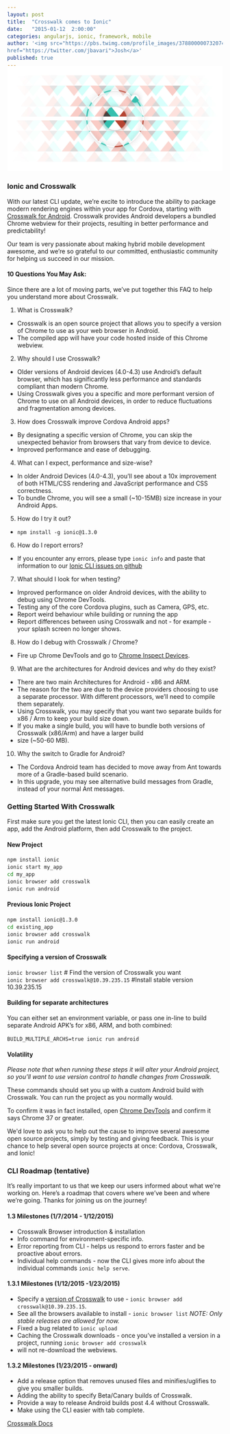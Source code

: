 ```yaml
---
layout: post
title:  "Crosswalk comes to Ionic"
date:   "2015-01-12  2:00:00"
categories: angularjs, ionic, framework, mobile
author: '<img src="https://pbs.twimg.com/profile_images/378800000732074456/9d7a839f5c3d9e6f98b390b795909af8.jpeg" class="author-icon"><a
href="https://twitter.com/jbavari">Josh</a>'
published: true
---
```


<img class="showcase-image" src="/img/blog/crosswalk-header.jpg" style="margin-top:-20px;">


### Ionic and Crosswalk

With our latest CLI update, we’re excite to introduce the ability to package modern rendering engines within your app
for Cordova, starting with [Crosswalk for Android](https://crosswalk-project.org/). Crosswalk provides Android
developers a bundled Chrome webview for their projects, resulting in better performance and predictability!

Our team is very passionate about making hybrid mobile development awesome, and we’re so grateful to our committed,
enthusiastic community for helping us succeed in our mission.

<!-- more -->

#### 10 Questions You May Ask:

Since there are a lot of moving parts, we’ve put together this FAQ to help you understand
more about Crosswalk.

1. What is Crosswalk?
  * Crosswalk is an open source project that allows you to specify a version of Chrome to use as your web browser in Android.
  * The compiled app will have your code hosted inside of this Chrome webview.
2. Why should I use Crosswalk?
  * Older versions of Android devices (4.0-4.3) use Android’s default browser, which has significantly less performance and standards compliant than modern Chrome.
  * Using Crosswalk gives you a specific and more performant version of Chrome to use on all Android devices, in order to reduce fluctuations and fragmentation among devices.
3. How does Crosswalk improve Cordova Android apps?
  * By designating a specific version of Chrome, you can skip the unexpected behavior from browsers that vary from device to device.
  * Improved performance and ease of debugging.
4. What can I expect, performance and size-wise?
  * In older Android Devices (4.0-4.3), you’ll see about a 10x improvement of both HTML/CSS rendering and JavaScript performance and CSS correctness.
  * To bundle Chrome, you will see a small (~10-15MB) size increase in your Android Apps.
5. How do I try it out?
  * `npm install -g ionic@1.3.0`
6. How do I report errors?
  * If you encounter any errors, please type `ionic info` and paste that information to our [Ionic CLI issues on github](https://github.com/driftyco/ionic-cli/issues)
7. What should I look for when testing?
  * Improved performance on older Android devices, with the ability to debug using Chrome DevTools.
  * Testing any of the core Cordova plugins, such as Camera, GPS, etc.
  * Report weird behaviour while building or running the app
  * Report differences between using Crosswalk and not - for example - your splash screen no longer shows.
8. How do I debug with Crosswalk / Chrome?
  * Fire up Chrome DevTools and go to [Chrome Inspect Devices](chrome://inspect/#devices).
9. What are the architectures for Android devices and why do they exist?
  * There are two main Architectures for Android - x86 and ARM.
  * The reason for the two are due to the device providers choosing to use a separate processor. With different processors, we’ll need to compile them separately.
  * Using Crosswalk, you may specify that you want two separate builds for x86 / Arm to keep your build size down.
  * If you make a single build, you will have to bundle both versions of Crosswalk (x86/Arm) and have a larger build
  * size (~50-60 MB).
10. Why the switch to Gradle for Android?
  * The Cordova Android team has decided to move away from Ant towards more of a Gradle-based build scenario.
  * In this upgrade, you may see alternative build messages from Gradle, instead of your normal Ant messages.

### Getting Started With Crosswalk

First make sure you get the latest Ionic CLI, then you can easily create an app, add the Android platform, then add
Crosswalk to the project.

#### New Project

```bash
npm install ionic
ionic start my_app
cd my_app
ionic browser add crosswalk
ionic run android
```

#### Previous Ionic Project

```bash
npm install ionic@1.3.0
cd existing_app
ionic browser add crosswalk
ionic run android
```

#### Specifying a version of Crosswalk

`ionic browser list` # Find the version of Crosswalk you want  
`ionic browser add crosswalk@10.39.235.15`  #Install stable version 10.39.235.15

#### Building for separate architectures
You can either set an environment variable, or pass one in-line to build separate Android APK’s for x86, ARM, and
both combined:

`BUILD_MULTIPLE_ARCHS=true ionic run android`

#### Volatility

*Please note that when running these steps it will alter your Android project, so you’ll want to use version control to
handle changes from Crosswalk.*

These commands should set you up with a custom Android build with Crosswalk. You can run the project as you normally
would.

To confirm it was in fact installed, open [Chrome DevTools](chrome://inspect/#devices) and confirm it says Chrome 37
or greater.

We'd love to ask you to help out the cause to improve several awesome open source projects, simply by testing and
giving feedback. This is your chance to help several open source projects at once: Cordova, Crosswalk, and Ionic!

### CLI Roadmap (tentative)

It’s really important to us that we keep our users informed about what we're working on.
Here’s a roadmap that covers where we’ve been and where we’re going.
Thanks for joining us on the journey!

#### 1.3 Milestones (1/7/2014 - 1/12/2015)

* Crosswalk Browser introduction &amp; installation
* Info command for environment-specific info.  
* Error reporting from CLI - helps us respond to errors faster and be proactive about errors.
* Individual help commands - now the CLI gives more info about the individual commands `ionic help serve`.

#### 1.3.1 Milestones (1/12/2015 -1/23/2015)

* Specify a [version of Crosswalk](https://download.01.org/crosswalk/releases/crosswalk/android/stable/) to use - `ionic browser add crosswalk@10.39.235.15`.  
* See all the browsers available to install - `ionic browser list` *NOTE: Only stable releases are allowed for now.*
* Fixed a bug related to `ionic upload`
* Caching the Crosswalk downloads - once you’ve installed a version in a project, running `ionic browser add crosswalk`
* will not re-download the webviews.

#### 1.3.2 Milestones (1/23/2015 - onward)

* Add a release option that removes unused files and minifies/uglifies to give you smaller builds.
* Adding the ability to specify Beta/Canary builds of Crosswalk.
* Provide a way to release Android builds post 4.4 without Crosswalk.
* Make using the CLI easier with tab complete.

[Crosswalk Docs](https://github.com/driftyco/ionic-cli#crosswalk-for-android)

